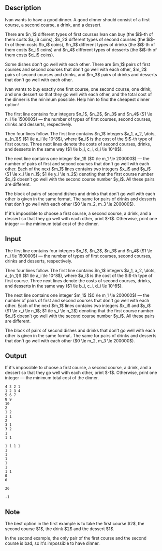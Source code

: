 ## Description

<div><p>Ivan wants to have a good dinner. A good dinner should consist of a first course, a second course, a drink, and a dessert.</p><p>There are $n_1$ different types of first courses Ivan can buy (the $i$-th of them costs $a_i$ coins), $n_2$ different types of second courses (the $i$-th of them costs $b_i$ coins), $n_3$ different types of drinks (the $i$-th of them costs $c_i$ coins) and $n_4$ different types of desserts (the $i$-th of them costs $d_i$ coins).</p><p>Some dishes don't go well with each other. There are $m_1$ pairs of first courses and second courses that don't go well with each other, $m_2$ pairs of second courses and drinks, and $m_3$ pairs of drinks and desserts that don't go well with each other.</p><p>Ivan wants to buy exactly one first course, one second course, one drink, and one dessert so that they go well with each other, and the total cost of the dinner is the minimum possible. Help him to find the cheapest dinner option!</p></div><div class="input-specification"><p>The first line contains four integers $n_1$, $n_2$, $n_3$ and $n_4$ ($1 \le n_i \le 150000$) — the number of types of first courses, second courses, drinks and desserts, respectively.</p><p>Then four lines follow. The first line contains $n_1$ integers $a_1, a_2, \dots, a_{n_1}$ ($1 \le a_i \le 10^8$), where $a_i$ is the cost of the $i$-th type of first course. Three next lines denote the costs of second courses, drinks, and desserts in the same way ($1 \le b_i, c_i, d_i \le 10^8$).</p><p>The next line contains one integer $m_1$ ($0 \le m_1 \le 200000$)&nbsp;— the number of pairs of first and second courses that don't go well with each other. Each of the next $m_1$ lines contains two integers $x_i$ and $y_i$ ($1 \le x_i \le n_1$; $1 \le y_i \le n_2$) denoting that the first course number $x_i$ doesn't go well with the second course number $y_i$. All these pairs are different.</p><p>The block of pairs of second dishes and drinks that don't go well with each other is given in the same format. The same for pairs of drinks and desserts that don't go well with each other ($0 \le m_2, m_3 \le 200000$).</p></div><div class="output-specification"><p>If it's impossible to choose a first course, a second course, a drink, and a dessert so that they go well with each other, print $-1$. Otherwise, print one integer&nbsp;— the minimum total cost of the dinner.</p></div>

## Input

<p>The first line contains four integers $n_1$, $n_2$, $n_3$ and $n_4$ ($1 \le n_i \le 150000$) — the number of types of first courses, second courses, drinks and desserts, respectively.</p><p>Then four lines follow. The first line contains $n_1$ integers $a_1, a_2, \dots, a_{n_1}$ ($1 \le a_i \le 10^8$), where $a_i$ is the cost of the $i$-th type of first course. Three next lines denote the costs of second courses, drinks, and desserts in the same way ($1 \le b_i, c_i, d_i \le 10^8$).</p><p>The next line contains one integer $m_1$ ($0 \le m_1 \le 200000$)&nbsp;— the number of pairs of first and second courses that don't go well with each other. Each of the next $m_1$ lines contains two integers $x_i$ and $y_i$ ($1 \le x_i \le n_1$; $1 \le y_i \le n_2$) denoting that the first course number $x_i$ doesn't go well with the second course number $y_i$. All these pairs are different.</p><p>The block of pairs of second dishes and drinks that don't go well with each other is given in the same format. The same for pairs of drinks and desserts that don't go well with each other ($0 \le m_2, m_3 \le 200000$).</p>

## Output

<p>If it's impossible to choose a first course, a second course, a drink, and a dessert so that they go well with each other, print $-1$. Otherwise, print one integer&nbsp;— the minimum total cost of the dinner.</p>





```input1
4 3 2 1
1 2 3 4
5 6 7
8 9
10
2
1 2
1 1
2
3 1
3 2
1
1 1
```




```input2
1 1 1 1
1
1
1
1
1
1 1
0
0
```




```output1
26
```




```output2
-1
```



## Note

<p>The best option in the first example is to take the first course $2$, the second course $1$, the drink $2$ and the dessert $1$.</p><p>In the second example, the only pair of the first course and the second course is bad, so it's impossible to have dinner.</p>
